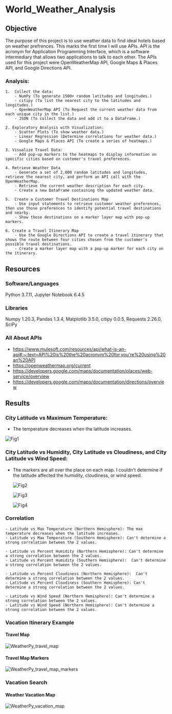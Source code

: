 # World_Weather_Analysis

## Objective
The purpose of this project is to use weather data to find ideal hotels based on weather prefrences.   This marks the first time I will use APIs.  API is the acronym for Application Programming Interface, which is a software intermediary that allows two applications to talk to each other. The APIs used for this project were OpenWeatherMap API,  Google Maps & Places API, and Google Directions API.

### Analysis:
    1.  Collect the data: 
        - NumPy (To generate 1500+ random latitudes and longitudes.)
        - citipy (To list the nearest city to the latitudes and longitudes.)
        - OpenWeatherMap API (To Request the current weather data from each unique city in the list.)
        - JSON (To collect the data and add it to a DataFrame.)
    
    2. Exploratory Analysis with Visualization:
        - Scatter Plots (To show weather data.)
        - Linear Regression (Determine correlations for weather data.)
        - Google Maps & Places API (To create a series of heatmaps.)

    3. Visualize Travel Data:
        - Add pop-up markers to the heatmaps to display information on specific cities based on customer's travel preferences.

    4. Retrieve Weather Data
        - Generate a set of 2,000 random latitudes and longitudes, retrieve the nearest city, and perform an API call with the OpenWeatherMap.
        - Retrieve the current weather description for each city.
        - Create a new DataFrame containing the updated weather data.
        
    5.  Create a Customer Travel Destinations Map
        - Use input statements to retrieve customer weather preferences, then use those preferences to identify potential travel destinations and nearby.
        - Show those destinations on a marker layer map with pop-up markers.
        
    6. Create a Travel Itinerary Map
        - Use the Google Directions API to create a travel itinerary that shows the route between four cities chosen from the customer’s possible travel destinations.
        - Create a marker layer map with a pop-up marker for each city on the itinerary.

## Resources

### Software/Languages 
Python 3.7.11, 
Jupyter Notebook 6.4.5

### Libraries
Numpy 1.20.3, 
Pandas 1.3.4, 
Matplotlib 3.5.0, 
citipy 0.0.5, 
Requests 2.26.0, 
SciPy 

### All About APIs
- https://www.mulesoft.com/resources/api/what-is-an-api#:~:text=API%20is%20the%20acronym%20for,you're%20using%20an%20API
- https://openweathermap.org/current
- https://developers.google.com/maps/documentation/places/web-service/overview
- https://developers.google.com/maps/documentation/directions/overview



## Results
### City Latitude vs Maximum Temperature:
- The temperature decreases when the latitude increases. 

![Fig1](https://user-images.githubusercontent.com/33010018/151690116-d608cc67-b019-4b29-939f-c6c77e3c6452.png)

### City Latitude vs Humidity, City Latitude vs Cloudiness, and City Latitude vs Wind Speed:
- The markers are all over the place on each map.  I couldn't determine if the latitude affected the humidity, cloudiness, or wind speed.

    ![Fig2](https://user-images.githubusercontent.com/33010018/151690124-5d4dd4e2-3ed3-4c35-a8ca-20ec71972a3c.png) 
    
    ![Fig3](https://user-images.githubusercontent.com/33010018/151690130-eed50364-0eae-4c11-a283-6bad22c434d4.png) 
    
    ![Fig4](https://user-images.githubusercontent.com/33010018/151690135-2a81a9ff-1ad6-4c8a-a1fb-411d8aaf3263.png)
    
### Correlation
    - Latitude vs Max Temperature (Northern Hemisphere): The max temperature decreases when the latitude increases.
    - Latitude vs Max Temperature (Southern Hemisphere): Can't determine a strong correlation between the 2 values.

    - Latitude vs Percent Humidity (Northern Hemisphere): Can't determine a strong correlation between the 2 values.
    - Latitude vs Percent Humidity (Southern Hemisphere):  Can't determine a strong correlation between the 2 values.

    - Latitude vs Percent Cloudiness (Northern Hemisphere):  Can't determine a strong correlation between the 2 values.
    - Latitude vs Percent Cloudiness (Southern Hemisphere): Can't determine a strong correlation between the 2 values.

    - Latitude vs Wind Speed (Northern Hemisphere): Can't determine a strong correlation between the 2 values.
    - Latitude vs Wind Speed (Northern Hemisphere): Can't determine a strong correlation between the 2 values.

### Vacation Itinerary Example
#### Travel Map 
    
![WeatherPy_travel_map](https://user-images.githubusercontent.com/33010018/151690195-fafff25d-329c-4c8a-a03b-d532aef92adc.png)
    
#### Travel Map Markers
    
![WeatherPy_travel_map_markers](https://user-images.githubusercontent.com/33010018/151690214-75213aae-fe7b-4fb8-a26c-4db0580e2282.png)

### Vacation Search
#### Weather Vacation Map
    
![ WeatherPy_vacation_map](https://user-images.githubusercontent.com/33010018/151690258-f65207e5-0f59-41d4-b3be-9d8df46a3f01.png)





